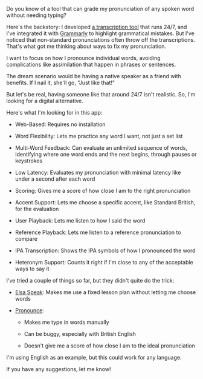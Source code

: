 Do you know of a tool that can grade my pronunciation of any spoken word without needing typing?

Here's the backstory: I developed [a transcription tool](https://github.com/8ta4/say) that runs 24/7, and I've integrated it with [Grammarly](https://www.grammarly.com) to highlight grammatical mistakes. But I've noticed that non-standard pronunciations often throw off the transcriptions. That's what got me thinking about ways to fix my pronunciation.

I want to focus on how I pronounce individual words, avoiding complications like assimilation that happen in phrases or sentences.

The dream scenario would be having a native speaker as a friend with benefits. If I nail it, she'll go, "Just like that!"

But let's be real, having someone like that around 24/7 isn't realistic. So, I'm looking for a digital alternative.

Here's what I'm looking for in this app:

- Web-Based: Requires no installation

- Word Flexibility: Lets me practice any word I want, not just a set list

- Multi-Word Feedback: Can evaluate an unlimited sequence of words, identifying where one word ends and the next begins, through pauses or keystrokes

- Low Latency: Evaluates my pronunciation with minimal latency like under a second after each word

- Scoring: Gives me a score of how close I am to the right pronunciation

- Accent Support: Lets me choose a specific accent, like Standard British, for the evaluation

- User Playback: Lets me listen to how I said the word

- Reference Playback: Lets me listen to a reference pronunciation to compare

- IPA Transcription: Shows the IPA symbols of how I pronounced the word

- Heteronym Support: Counts it right if I'm close to any of the acceptable ways to say it

I've tried a couple of things so far, but they didn't quite do the trick:

- [Elsa Speak](https://elsaspeak.com): Makes me use a fixed lesson plan without letting me choose words

- [Pronounce](https://www.getpronounce.com):

   - Makes me type in words manually

   - Can be buggy, especially with British English

   - Doesn't give me a score of how close I am to the ideal pronunciation

I'm using English as an example, but this could work for any language.

If you have any suggestions, let me know!
